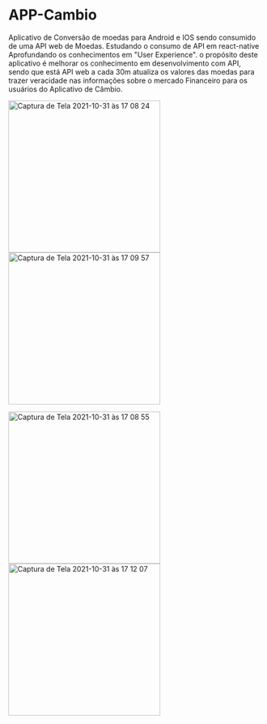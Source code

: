 # APP-Cambio
Aplicativo  de Conversão de moedas para Android e IOS sendo consumido de uma API web de Moedas. Estudando o consumo de API em react-native Aprofundando os conhecimentos em "User Experience". o propósito  deste aplicativo é melhorar os conhecimento em desenvolvimento com API, sendo que está API web a cada 30m atualiza os valores das moedas para trazer veracidade nas informações sobre o mercado Financeiro para os usuários do Aplicativo de Câmbio.




<img width="300" alt="Captura de Tela 2021-10-31 às 17 08 24" src="https://user-images.githubusercontent.com/41402809/139601056-d795c8d6-7f76-4978-8ae3-ff624afc597b.png"><img width="300" alt="Captura de Tela 2021-10-31 às 17 09 57" src="https://user-images.githubusercontent.com/41402809/139601168-46ba05f0-6b82-4031-8fe7-c1e1562c3eb2.png">

<img width="300" alt="Captura de Tela 2021-10-31 às 17 08 55" src="https://user-images.githubusercontent.com/41402809/139601173-8c0a50d5-e970-462c-8a30-c491b89eda50.png"><img width="300" alt="Captura de Tela 2021-10-31 às 17 12 07" src="https://user-images.githubusercontent.com/41402809/139601175-b729a95a-f2aa-4943-b6a3-1272a073d613.png">

